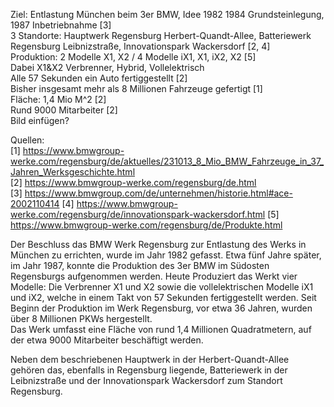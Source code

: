 Ziel: Entlastung München beim 3er BMW, Idee 1982
1984 Grundsteinlegung, 1987 Inbetriebnahme [3]  
3 Standorte: Hauptwerk Regensburg Herbert-Quandt-Allee, Batteriewerk Regensburg Leibnizstraße, Innovationspark Wackersdorf [2, 4]  
Produktion: 2 Modelle X1, X2 / 4 Modelle iX1, X1, iX2, X2 [5]  
Dabei X1&X2 Verbrenner, Hybrid, Vollelektrisch  
Alle 57 Sekunden ein Auto fertiggestellt [2]  
Bisher insgesamt mehr als 8 Millionen Fahrzeuge gefertigt [1]  
Fläche: 1,4 Mio M^2 [2]  
Rund 9000 Mitarbeiter [2]  
Bild einfügen?  

Quellen:  
[1] https://www.bmwgroup-werke.com/regensburg/de/aktuelles/231013_8_Mio_BMW_Fahrzeuge_in_37_Jahren_Werksgeschichte.html  
[2] https://www.bmwgroup-werke.com/regensburg/de.html  
[3] https://www.bmwgroup.com/de/unternehmen/historie.html#ace-2002110414
[4] https://www.bmwgroup-werke.com/regensburg/de/innovationspark-wackersdorf.html
[5] https://www.bmwgroup-werke.com/regensburg/de/Produkte.html

Der Beschluss das BMW Werk Regensburg zur Entlastung des Werks in München zu errichten, wurde im Jahr 1982 gefasst. Etwa fünf Jahre später, im Jahr 1987, konnte die Produktion des 3er BMW im Südosten Regensburgs aufgenommen werden. Heute Produziert das Werkt vier Modelle: Die Verbrenner X1 und X2 sowie die vollelektrischen Modelle iX1 und iX2, welche in einem Takt von 57 Sekunden fertiggestellt werden. Seit Beginn der Produktion im Werk Regensburg, vor etwa 36 Jahren, wurden über 8 Millionen PKWs hergestellt.  
Das Werk umfasst eine Fläche von rund 1,4 Millionen Quadratmetern, auf der etwa 9000 Mitarbeiter beschäftigt werden.

Neben dem beschriebenen Hauptwerk in der Herbert-Quandt-Allee gehören das, ebenfalls in Regensburg liegende, Batteriewerk in der Leibnizstraße und der Innovationspark Wackersdorf zum Standort Regensburg.  
